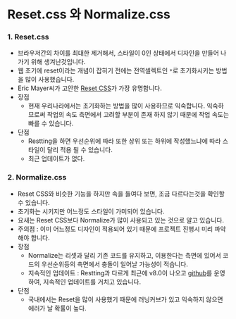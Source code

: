 # Reset.css 와 Normalize.css

### 1. Reset.css

- 브라우저간의 차이를 최대한 제거해서, 스타일이 0인 상태에서 디자인을 만들어 나가기 위해 생겨난것입니다.
- 웹 초기에 reset이라는 개념이 잡히기 전에는 전역셀렉트인 `*`로 초기화시키는 방법을 많이 사용했습니다.
- Eric Mayer씨가 고안한 [Reset CSS](http://meyerweb.com/eric/tools/css/reset/)가 가장 유명합니다.
- 장점
  - 현재 우리나라에서는 초기화하는 방법을 많이 사용하므로 익숙합니다. 익숙하므로써 작업의 속도 측면에서 고려할 부분이 존재 하지 않기 때문에 작업 속도는 빠를 수 있습니다.
- 단점
  - Restting을 하면 우선순위에 따라 또한 상위 또는 하위에 작성했느냐에 따라 스타일이 달리 적용 될 수 있습니다.
  - 최근 업데이트가 없다.



### 2. Normalize.css

- Reset CSS와 비슷한 기능을 하지만 속을 들여다 보면, 조금 다르다는것을 확인할 수 있습니다.
- 초기화는 시키지만 어느정도 스타일이 가미되어 있습니다.
- 요새는 Reset CSS보다 Normalize가 많이 사용되고 있는 것으로 알고 있습니다.
- 주의점 : 이미 어느정도 디자인이 적용되어 있기 때문에 프로젝트 진행시 미리 파악해야 합니다.
- 장점
  - Normalize는 리셋과 달리 기존 코드를 유지하고, 이용한다는 측면에 있어서 코드의 우선순위등의 측면에서 충돌이 일어날 가능성이 적습니다.
  - 지속적인 업데이트 : Restting과 다르게 최근에 v8.0이 나오고 [github](https://github.com/necolas/normalize.css)를 운영하여, 지속적인 업데이트를 거치고 있습니다.
- 단점
  - 국내에서는 Reset을 많이 사용했기 때문에 러닝커브가 있고 익숙하지 않으면 에러가 날 확률이 높다.